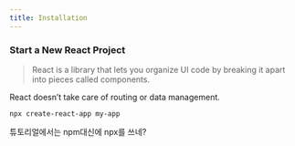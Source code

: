 ```yaml
---
title: Installation
---
```


### Start a New React Project

> React is a library that lets you organize UI code by breaking it apart into
> pieces called components.

React doesn’t take care of routing or data management.

```
npx create-react-app my-app
```

튜토리얼에서는 npm대신에 npx를 쓰네?
